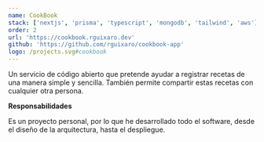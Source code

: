 ```yaml
---
name: CookBook
stack: ['nextjs', 'prisma', 'typescript', 'mongodb', 'tailwind', 'aws']
order: 2
url: 'https://cookbook.rguixaro.dev'
github: 'https://github.com/rguixaro/cookbook-app'
logo: /projects.svg#cookbook
---
```


Un servicio de código abierto que pretende ayudar a registrar recetas de una manera
simple y sencilla. También permite compartir estas recetas con cualquier otra
persona.

<b>Responsabilidades</b>

Es un proyecto personal, por lo que he desarrollado todo el software, desde el diseño
de la arquitectura, hasta el despliegue.
